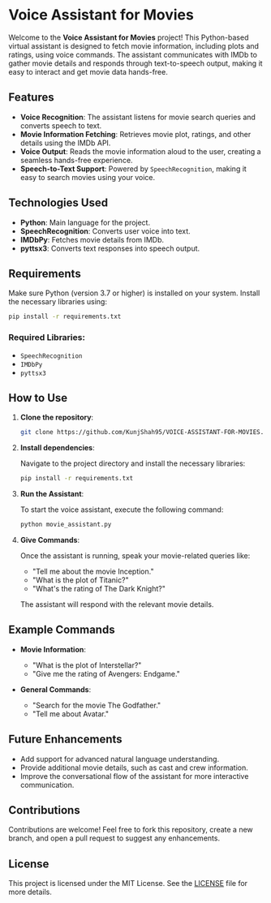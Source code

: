 # Voice Assistant for Movies

Welcome to the **Voice Assistant for Movies** project! This Python-based virtual assistant is designed to fetch movie information, including plots and ratings, using voice commands. The assistant communicates with IMDb to gather movie details and responds through text-to-speech output, making it easy to interact and get movie data hands-free.

## Features

- **Voice Recognition**: The assistant listens for movie search queries and converts speech to text.
- **Movie Information Fetching**: Retrieves movie plot, ratings, and other details using the IMDb API.
- **Voice Output**: Reads the movie information aloud to the user, creating a seamless hands-free experience.
- **Speech-to-Text Support**: Powered by `SpeechRecognition`, making it easy to search movies using your voice.

## Technologies Used

- **Python**: Main language for the project.
- **SpeechRecognition**: Converts user voice into text.
- **IMDbPy**: Fetches movie details from IMDb.
- **pyttsx3**: Converts text responses into speech output.
  
## Requirements

Make sure Python (version 3.7 or higher) is installed on your system. Install the necessary libraries using:

```bash
pip install -r requirements.txt
```

### Required Libraries:

- `SpeechRecognition`
- `IMDbPy`
- `pyttsx3`

## How to Use

1. **Clone the repository**:

   ```bash
   git clone https://github.com/KunjShah95/VOICE-ASSISTANT-FOR-MOVIES.git
   ```

2. **Install dependencies**:

   Navigate to the project directory and install the necessary libraries:

   ```bash
   pip install -r requirements.txt
   ```

3. **Run the Assistant**:

   To start the voice assistant, execute the following command:

   ```bash
   python movie_assistant.py
   ```

4. **Give Commands**:

   Once the assistant is running, speak your movie-related queries like:
   
   - "Tell me about the movie Inception."
   - "What is the plot of Titanic?"
   - "What's the rating of The Dark Knight?"

   The assistant will respond with the relevant movie details.

## Example Commands

- **Movie Information**: 
  - "What is the plot of Interstellar?"
  - "Give me the rating of Avengers: Endgame."
  
- **General Commands**: 
  - "Search for the movie The Godfather."
  - "Tell me about Avatar."

## Future Enhancements

- Add support for advanced natural language understanding.
- Provide additional movie details, such as cast and crew information.
- Improve the conversational flow of the assistant for more interactive communication.

## Contributions

Contributions are welcome! Feel free to fork this repository, create a new branch, and open a pull request to suggest any enhancements.

## License

This project is licensed under the MIT License. See the [LICENSE](LICENSE) file for more details.

